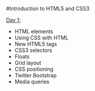 #Introduction to HTML5 and CSS3

[Day 1:](day_1/)
- HTML elements
- Using CSS with HTML
- New HTML5 tags
- CSS3 selectors
- Floats
- Grid layout
- CSS positioning
- Twitter Bootstrap
- Media queries